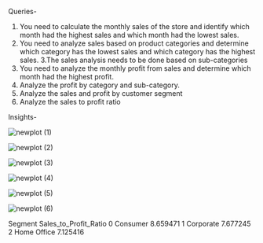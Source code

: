 Queries-

1. You need to calculate the monthly sales of the store and identify which month had the
highest sales and which month had the lowest sales.
2. You need to analyze sales based on product categories and determine which category has
the lowest sales and which category has the highest sales.
3.The sales analysis needs to be done based on sub-categories
4. You need to analyze the monthly profit from sales and determine which month had the
highest profit.
5. Analyze the profit by category and sub-category.
6. Analyze the sales and profit by customer segment
7. Analyze the sales to profit ratio

Insights-

![newplot (1)](https://github.com/user-attachments/assets/3bb78973-98f0-44a7-a63b-db7d69961a67)
 
 ![newplot (2)](https://github.com/user-attachments/assets/511606f1-64f0-4857-82ba-add74738d5be)

 ![newplot (3)](https://github.com/user-attachments/assets/65a68134-2b68-4af6-9a30-9b551ad39f7e)

 ![newplot (4)](https://github.com/user-attachments/assets/827e18f1-4689-4b03-ab40-3b7ee7a7e4af)

![newplot (5)](https://github.com/user-attachments/assets/915a01d3-d6ce-4fe9-8478-bb9f931ee936)
 
 ![newplot (6)](https://github.com/user-attachments/assets/519836fe-3462-4962-af24-6b435b16ffff)

   Segment  Sales_to_Profit_Ratio
0     Consumer               8.659471
1    Corporate               7.677245
2  Home Office               7.125416


 

